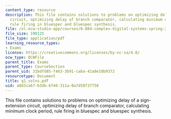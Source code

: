 ```yaml
---
content_type: resource
description: This file contains solutions to problems on optimizing delay of a sign-extension
  circuit, optimizing delay of branch comparator, calculating minimum clock period,
  rule firing in bluespec and bluespec synthesis.
file: /ol-ocw-studio-app/courses/6-884-complex-digital-systems-spring-2005/a883ca67b3db6f40311a0a7d58f37758_q1_solns.pdf
file_size: 190125
file_type: application/pdf
learning_resource_types:
- Exams
license: https://creativecommons.org/licenses/by-nc-sa/4.0/
ocw_type: OCWFile
parent_title: Exams
parent_type: CourseSection
parent_uid: 31bdfd85-f463-3b91-caba-41a8e10b9372
resourcetype: Document
title: q1_solns.pdf
uid: a883ca67-b3db-6f40-311a-0a7d58f37758
---
```

This file contains solutions to problems on optimizing delay of a sign-extension circuit, optimizing delay of branch comparator, calculating minimum clock period, rule firing in bluespec and bluespec synthesis.